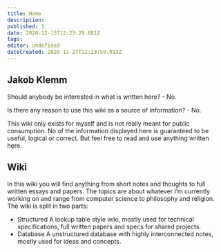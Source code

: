 ```yaml
---
title: Home
description: 
published: 1
date: 2020-12-15T12:23:29.881Z
tags: 
editor: undefined
dateCreated: 2020-11-27T11:23:59.913Z
---
```


## Jakob Klemm
Should anybody be interested in what is written here? - No.

Is there any reason to use this wiki as a source of information? - No.

This wiki only exists for myself and is not really meant for public consumption. No of the information displayed here is guaranteed to be useful, logical or correct. But feel free to read and use anything written here.

## Wiki
In this wiki you will find anything from short notes and thoughts to full written essays and papers. The topics are about whatever I’m currently working on and range from computer science to philosophy and religion. 
The wiki is split in two parts:
- Structured
	A lookup table style wiki, mostly used for technical specifications, full written papers and specs for shared projects.
- Database
	A unstructured database with highly interconnected notes, mostly used for ideas and concepts.